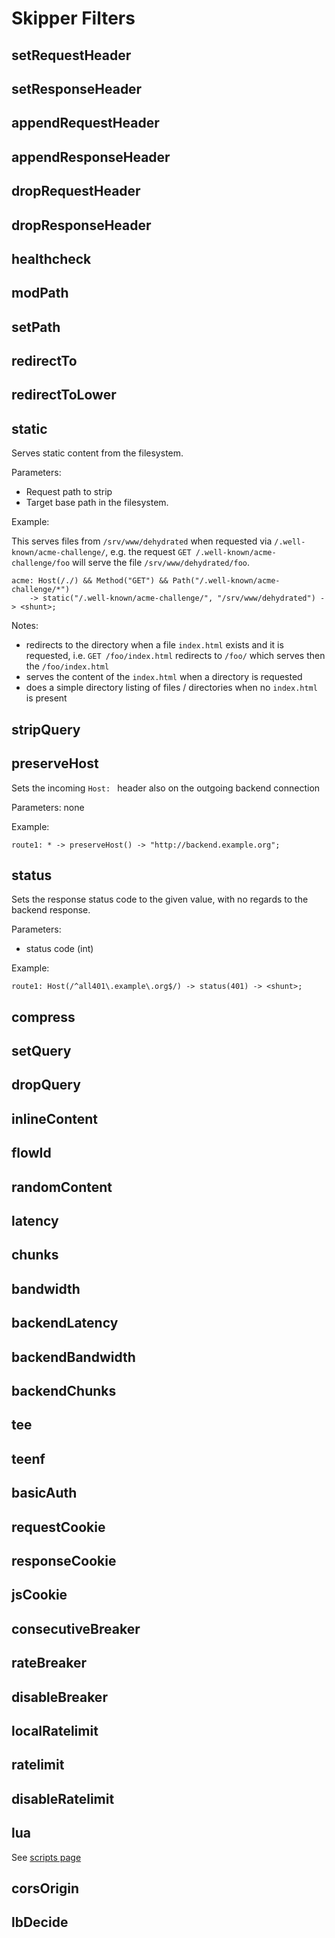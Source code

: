 # Skipper Filters

## setRequestHeader
## setResponseHeader
## appendRequestHeader
## appendResponseHeader
## dropRequestHeader
## dropResponseHeader
## healthcheck
## modPath
## setPath
## redirectTo
## redirectToLower
## static

Serves static content from the filesystem. 

Parameters:
* Request path to strip
* Target base path in the filesystem.

Example:

This serves files from `/srv/www/dehydrated` when requested via `/.well-known/acme-challenge/`, 
e.g. the request `GET /.well-known/acme-challenge/foo` will serve the file `/srv/www/dehydrated/foo`.
```
acme: Host(/./) && Method("GET") && Path("/.well-known/acme-challenge/*")
    -> static("/.well-known/acme-challenge/", "/srv/www/dehydrated") -> <shunt>;
```

Notes:
* redirects to the directory when a file `index.html` exists and it is requested, i.e. `GET /foo/index.html` redirects to `/foo/` which serves then the `/foo/index.html`
* serves the content of the `index.html` when a directory is requested
* does a simple directory listing of files / directories when no `index.html` is present

## stripQuery
## preserveHost

Sets the incoming `Host: ` header also on the outgoing backend connection

Parameters: none

Example:
```
route1: * -> preserveHost() -> "http://backend.example.org";
```

## status

Sets the response status code to the given value, with no regards to the backend response.

Parameters:
* status code (int)

Example:

```
route1: Host(/^all401\.example\.org$/) -> status(401) -> <shunt>;
```

## compress
## setQuery
## dropQuery
## inlineContent

## flowId

## randomContent
## latency
## chunks
## bandwidth
## backendLatency
## backendBandwidth
## backendChunks

## tee
## teenf

## basicAuth

## requestCookie
## responseCookie
## jsCookie

## consecutiveBreaker
## rateBreaker
## disableBreaker

## localRatelimit
## ratelimit
## disableRatelimit

## lua

See [scripts page](scripts.md)

## corsOrigin

## lbDecide

